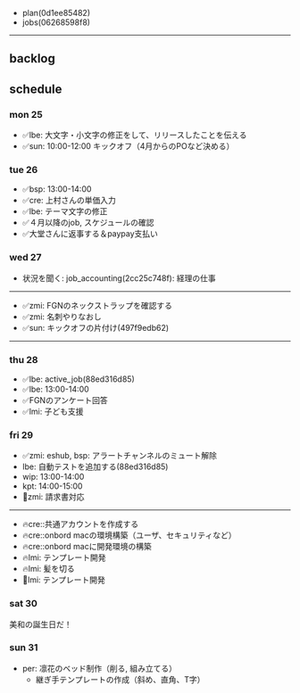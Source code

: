 
- plan(0d1ee85482)
- jobs(06268598f8)
---

## backlog


## schedule
### mon 25
- ✅lbe: 大文字・小文字の修正をして、リリースしたことを伝える
- ✅sun: 10:00-12:00 キックオフ（4月からのPOなど決める）

### tue 26
- ✅bsp: 13:00-14:00
- ✅cre: 上村さんの単価入力
- ✅lbe: テーマ文字の修正
- ✅４月以降のjob, スケジュールの確認
- ✅大堂さんに返事する＆paypay支払い

### wed 27
- 状況を聞く: job_accounting(2cc25c748f): 経理の仕事
---
- ✅zmi: FGNのネックストラップを確認する
- ✅zmi: 名刺やりなおし
- ✅sun: キックオフの片付け(497f9edb62)
---


### thu 28
- ✅lbe: active_job(88ed316d85)
- ✅lbe: 13:00-14:00
- ✅FGNのアンケート回答
- ✅lmi: 子ども支援

### fri 29
- ✅zmi: eshub, bsp: アラートチャンネルのミュート解除
- lbe: 自動テストを追加する(88ed316d85)
- wip: 13:00-14:00
- kpt: 14:00-15:00
- 📌zmi: 請求書対応
---
- 🔥cre::共通アカウントを作成する
- 🔥cre::onbord macの環境構築（ユーザ、セキュリティなど）
- 🔥cre::onbord macに開発環境の構築
- 🔥lmi: テンプレート開発
- 🔥lmi: 髪を切る
- 📌lmi: テンプレート開発

### sat 30
美和の誕生日だ！

### sun 31
- per: 凛花のベッド制作（削る, 組み立てる）
  - 継ぎ手テンプレートの作成（斜め、直角、T字）




